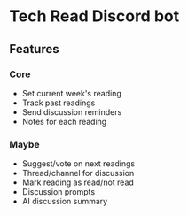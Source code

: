 # Tech Read Discord bot

## Features

### Core

- Set current week's reading
- Track past readings
- Send discussion reminders
- Notes for each reading

### Maybe
- Suggest/vote on next readings
- Thread/channel for discussion
- Mark reading as read/not read
- Discussion prompts
- AI discussion summary
